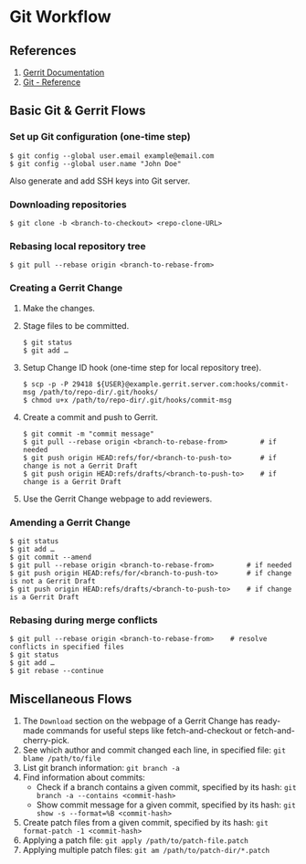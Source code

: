 # Git Workflow


## References

1. [Gerrit Documentation](https://www.gerritcodereview.com)
2. [Git - Reference](https://git-scm.com/docs)


## Basic Git & Gerrit Flows

### Set up Git configuration (one-time step)

```console
$ git config --global user.email example@email.com
$ git config --global user.name "John Doe"
```

Also generate and add SSH keys into Git server.


### Downloading repositories

```console
$ git clone -b <branch-to-checkout> <repo-clone-URL>
```

### Rebasing local repository tree

```console
$ git pull --rebase origin <branch-to-rebase-from>
```

### Creating a Gerrit Change

1. Make the changes.
2. Stage files to be committed.

    ```console
    $ git status
    $ git add …
    ```

3. Setup Change ID hook (one-time step for local repository tree).

    ```console
    $ scp -p -P 29418 ${USER}@example.gerrit.server.com:hooks/commit-msg /path/to/repo-dir/.git/hooks/
    $ chmod u+x /path/to/repo-dir/.git/hooks/commit-msg
    ```

4. Create a commit and push to Gerrit.

    ```console
    $ git commit -m "commit message"
    $ git pull --rebase origin <branch-to-rebase-from>        # if needed
    $ git push origin HEAD:refs/for/<branch-to-push-to>       # if change is not a Gerrit Draft
    $ git push origin HEAD:refs/drafts/<branch-to-push-to>    # if change is a Gerrit Draft
    ```

5. Use the Gerrit Change webpage to add reviewers.

### Amending a Gerrit Change

```console
$ git status
$ git add …
$ git commit --amend
$ git pull --rebase origin <branch-to-rebase-from>        # if needed
$ git push origin HEAD:refs/for/<branch-to-push-to>       # if change is not a Gerrit Draft
$ git push origin HEAD:refs/drafts/<branch-to-push-to>    # if change is a Gerrit Draft
```

### Rebasing during merge conflicts

```console
$ git pull --rebase origin <branch-to-rebase-from>    # resolve conflicts in specified files
$ git status
$ git add …
$ git rebase --continue
```


## Miscellaneous Flows

1. The `Download` section on the webpage of a Gerrit Change has ready-made commands for
useful steps like fetch-and-checkout or fetch-and-cherry-pick.
2. See which author and commit changed each line, in specified file: `git blame /path/to/file`
3. List git branch information: `git branch -a`
4. Find information about commits:
    - Check if a branch contains a given commit, specified by its hash: `git branch -a --contains <commit-hash>`
    - Show commit message for a given commit, specified by its hash: `git show -s --format=%B <commit-hash>`
5. Create patch files from a given commit, specified by its hash: `git format-patch -1 <commit-hash>`
6. Applying a patch file: `git apply /path/to/patch-file.patch`
7. Applying multiple patch files: `git am /path/to/patch-dir/*.patch`
